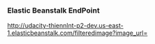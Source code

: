 ### Elastic Beanstalk EndPoint
http://udacity-thiennlnt-p2-dev.us-east-1.elasticbeanstalk.com/filteredimage?image_url=